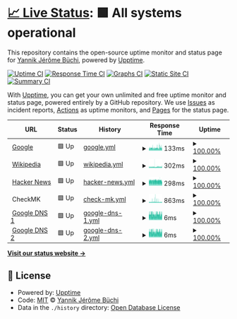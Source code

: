 # [📈 Live Status](https://Jerome2103.github.io/uptime): <!--live status--> **🟩 All systems operational**

This repository contains the open-source uptime monitor and status page for [Yannik Jérôme Büchi](https://yannikb.ch/), powered by [Upptime](https://github.com/upptime/upptime).

[![Uptime CI](https://github.com/Jerome2103/uptime/workflows/Uptime%20CI/badge.svg)](https://github.com/Jerome2103/uptime/actions?query=workflow%3A%22Uptime+CI%22)
[![Response Time CI](https://github.com/Jerome2103/uptime/workflows/Response%20Time%20CI/badge.svg)](https://github.com/Jerome2103/uptime/actions?query=workflow%3A%22Response+Time+CI%22)
[![Graphs CI](https://github.com/Jerome2103/uptime/workflows/Graphs%20CI/badge.svg)](https://github.com/Jerome2103/uptime/actions?query=workflow%3A%22Graphs+CI%22)
[![Static Site CI](https://github.com/Jerome2103/uptime/workflows/Static%20Site%20CI/badge.svg)](https://github.com/Jerome2103/uptime/actions?query=workflow%3A%22Static+Site+CI%22)
[![Summary CI](https://github.com/Jerome2103/uptime/workflows/Summary%20CI/badge.svg)](https://github.com/Jerome2103/uptime/actions?query=workflow%3A%22Summary+CI%22)

With [Upptime](https://upptime.js.org), you can get your own unlimited and free uptime monitor and status page, powered entirely by a GitHub repository. We use [Issues](https://github.com/Jerome2103/uptime/issues) as incident reports, [Actions](https://github.com/Jerome2103/uptime/actions) as uptime monitors, and [Pages](https://Jerome2103.github.io/uptime) for the status page.

<!--start: status pages-->
<!-- This summary is generated by Upptime (https://github.com/upptime/upptime) -->
<!-- Do not edit this manually, your changes will be overwritten -->
<!-- prettier-ignore -->
| URL | Status | History | Response Time | Uptime |
| --- | ------ | ------- | ------------- | ------ |
| <img alt="" src="https://icons.duckduckgo.com/ip3/www.google.ch.ico" height="13"> [Google](https://www.google.ch) | 🟩 Up | [google.yml](https://github.com/Jerome2103/uptime/commits/HEAD/history/google.yml) | <details><summary><img alt="Response time graph" src="./graphs/google/response-time-week.png" height="20"> 133ms</summary><br><a href="https://Jerome2103.github.io/uptime/history/google"><img alt="Response time 143" src="https://img.shields.io/endpoint?url=https%3A%2F%2Fraw.githubusercontent.com%2FJerome2103%2Fuptime%2FHEAD%2Fapi%2Fgoogle%2Fresponse-time.json"></a><br><a href="https://Jerome2103.github.io/uptime/history/google"><img alt="24-hour response time 143" src="https://img.shields.io/endpoint?url=https%3A%2F%2Fraw.githubusercontent.com%2FJerome2103%2Fuptime%2FHEAD%2Fapi%2Fgoogle%2Fresponse-time-day.json"></a><br><a href="https://Jerome2103.github.io/uptime/history/google"><img alt="7-day response time 133" src="https://img.shields.io/endpoint?url=https%3A%2F%2Fraw.githubusercontent.com%2FJerome2103%2Fuptime%2FHEAD%2Fapi%2Fgoogle%2Fresponse-time-week.json"></a><br><a href="https://Jerome2103.github.io/uptime/history/google"><img alt="30-day response time 135" src="https://img.shields.io/endpoint?url=https%3A%2F%2Fraw.githubusercontent.com%2FJerome2103%2Fuptime%2FHEAD%2Fapi%2Fgoogle%2Fresponse-time-month.json"></a><br><a href="https://Jerome2103.github.io/uptime/history/google"><img alt="1-year response time 143" src="https://img.shields.io/endpoint?url=https%3A%2F%2Fraw.githubusercontent.com%2FJerome2103%2Fuptime%2FHEAD%2Fapi%2Fgoogle%2Fresponse-time-year.json"></a></details> | <details><summary><a href="https://Jerome2103.github.io/uptime/history/google">100.00%</a></summary><a href="https://Jerome2103.github.io/uptime/history/google"><img alt="All-time uptime 100.00%" src="https://img.shields.io/endpoint?url=https%3A%2F%2Fraw.githubusercontent.com%2FJerome2103%2Fuptime%2FHEAD%2Fapi%2Fgoogle%2Fuptime.json"></a><br><a href="https://Jerome2103.github.io/uptime/history/google"><img alt="24-hour uptime 100.00%" src="https://img.shields.io/endpoint?url=https%3A%2F%2Fraw.githubusercontent.com%2FJerome2103%2Fuptime%2FHEAD%2Fapi%2Fgoogle%2Fuptime-day.json"></a><br><a href="https://Jerome2103.github.io/uptime/history/google"><img alt="7-day uptime 100.00%" src="https://img.shields.io/endpoint?url=https%3A%2F%2Fraw.githubusercontent.com%2FJerome2103%2Fuptime%2FHEAD%2Fapi%2Fgoogle%2Fuptime-week.json"></a><br><a href="https://Jerome2103.github.io/uptime/history/google"><img alt="30-day uptime 100.00%" src="https://img.shields.io/endpoint?url=https%3A%2F%2Fraw.githubusercontent.com%2FJerome2103%2Fuptime%2FHEAD%2Fapi%2Fgoogle%2Fuptime-month.json"></a><br><a href="https://Jerome2103.github.io/uptime/history/google"><img alt="1-year uptime 100.00%" src="https://img.shields.io/endpoint?url=https%3A%2F%2Fraw.githubusercontent.com%2FJerome2103%2Fuptime%2FHEAD%2Fapi%2Fgoogle%2Fuptime-year.json"></a></details>
| <img alt="" src="https://icons.duckduckgo.com/ip3/de.wikipedia.org.ico" height="13"> [Wikipedia](https://de.wikipedia.org) | 🟩 Up | [wikipedia.yml](https://github.com/Jerome2103/uptime/commits/HEAD/history/wikipedia.yml) | <details><summary><img alt="Response time graph" src="./graphs/wikipedia/response-time-week.png" height="20"> 302ms</summary><br><a href="https://Jerome2103.github.io/uptime/history/wikipedia"><img alt="Response time 295" src="https://img.shields.io/endpoint?url=https%3A%2F%2Fraw.githubusercontent.com%2FJerome2103%2Fuptime%2FHEAD%2Fapi%2Fwikipedia%2Fresponse-time.json"></a><br><a href="https://Jerome2103.github.io/uptime/history/wikipedia"><img alt="24-hour response time 325" src="https://img.shields.io/endpoint?url=https%3A%2F%2Fraw.githubusercontent.com%2FJerome2103%2Fuptime%2FHEAD%2Fapi%2Fwikipedia%2Fresponse-time-day.json"></a><br><a href="https://Jerome2103.github.io/uptime/history/wikipedia"><img alt="7-day response time 302" src="https://img.shields.io/endpoint?url=https%3A%2F%2Fraw.githubusercontent.com%2FJerome2103%2Fuptime%2FHEAD%2Fapi%2Fwikipedia%2Fresponse-time-week.json"></a><br><a href="https://Jerome2103.github.io/uptime/history/wikipedia"><img alt="30-day response time 304" src="https://img.shields.io/endpoint?url=https%3A%2F%2Fraw.githubusercontent.com%2FJerome2103%2Fuptime%2FHEAD%2Fapi%2Fwikipedia%2Fresponse-time-month.json"></a><br><a href="https://Jerome2103.github.io/uptime/history/wikipedia"><img alt="1-year response time 295" src="https://img.shields.io/endpoint?url=https%3A%2F%2Fraw.githubusercontent.com%2FJerome2103%2Fuptime%2FHEAD%2Fapi%2Fwikipedia%2Fresponse-time-year.json"></a></details> | <details><summary><a href="https://Jerome2103.github.io/uptime/history/wikipedia">100.00%</a></summary><a href="https://Jerome2103.github.io/uptime/history/wikipedia"><img alt="All-time uptime 100.00%" src="https://img.shields.io/endpoint?url=https%3A%2F%2Fraw.githubusercontent.com%2FJerome2103%2Fuptime%2FHEAD%2Fapi%2Fwikipedia%2Fuptime.json"></a><br><a href="https://Jerome2103.github.io/uptime/history/wikipedia"><img alt="24-hour uptime 100.00%" src="https://img.shields.io/endpoint?url=https%3A%2F%2Fraw.githubusercontent.com%2FJerome2103%2Fuptime%2FHEAD%2Fapi%2Fwikipedia%2Fuptime-day.json"></a><br><a href="https://Jerome2103.github.io/uptime/history/wikipedia"><img alt="7-day uptime 100.00%" src="https://img.shields.io/endpoint?url=https%3A%2F%2Fraw.githubusercontent.com%2FJerome2103%2Fuptime%2FHEAD%2Fapi%2Fwikipedia%2Fuptime-week.json"></a><br><a href="https://Jerome2103.github.io/uptime/history/wikipedia"><img alt="30-day uptime 100.00%" src="https://img.shields.io/endpoint?url=https%3A%2F%2Fraw.githubusercontent.com%2FJerome2103%2Fuptime%2FHEAD%2Fapi%2Fwikipedia%2Fuptime-month.json"></a><br><a href="https://Jerome2103.github.io/uptime/history/wikipedia"><img alt="1-year uptime 100.00%" src="https://img.shields.io/endpoint?url=https%3A%2F%2Fraw.githubusercontent.com%2FJerome2103%2Fuptime%2FHEAD%2Fapi%2Fwikipedia%2Fuptime-year.json"></a></details>
| <img alt="" src="https://icons.duckduckgo.com/ip3/news.ycombinator.com.ico" height="13"> [Hacker News](https://news.ycombinator.com) | 🟩 Up | [hacker-news.yml](https://github.com/Jerome2103/uptime/commits/HEAD/history/hacker-news.yml) | <details><summary><img alt="Response time graph" src="./graphs/hacker-news/response-time-week.png" height="20"> 298ms</summary><br><a href="https://Jerome2103.github.io/uptime/history/hacker-news"><img alt="Response time 319" src="https://img.shields.io/endpoint?url=https%3A%2F%2Fraw.githubusercontent.com%2FJerome2103%2Fuptime%2FHEAD%2Fapi%2Fhacker-news%2Fresponse-time.json"></a><br><a href="https://Jerome2103.github.io/uptime/history/hacker-news"><img alt="24-hour response time 288" src="https://img.shields.io/endpoint?url=https%3A%2F%2Fraw.githubusercontent.com%2FJerome2103%2Fuptime%2FHEAD%2Fapi%2Fhacker-news%2Fresponse-time-day.json"></a><br><a href="https://Jerome2103.github.io/uptime/history/hacker-news"><img alt="7-day response time 298" src="https://img.shields.io/endpoint?url=https%3A%2F%2Fraw.githubusercontent.com%2FJerome2103%2Fuptime%2FHEAD%2Fapi%2Fhacker-news%2Fresponse-time-week.json"></a><br><a href="https://Jerome2103.github.io/uptime/history/hacker-news"><img alt="30-day response time 322" src="https://img.shields.io/endpoint?url=https%3A%2F%2Fraw.githubusercontent.com%2FJerome2103%2Fuptime%2FHEAD%2Fapi%2Fhacker-news%2Fresponse-time-month.json"></a><br><a href="https://Jerome2103.github.io/uptime/history/hacker-news"><img alt="1-year response time 319" src="https://img.shields.io/endpoint?url=https%3A%2F%2Fraw.githubusercontent.com%2FJerome2103%2Fuptime%2FHEAD%2Fapi%2Fhacker-news%2Fresponse-time-year.json"></a></details> | <details><summary><a href="https://Jerome2103.github.io/uptime/history/hacker-news">100.00%</a></summary><a href="https://Jerome2103.github.io/uptime/history/hacker-news"><img alt="All-time uptime 100.00%" src="https://img.shields.io/endpoint?url=https%3A%2F%2Fraw.githubusercontent.com%2FJerome2103%2Fuptime%2FHEAD%2Fapi%2Fhacker-news%2Fuptime.json"></a><br><a href="https://Jerome2103.github.io/uptime/history/hacker-news"><img alt="24-hour uptime 100.00%" src="https://img.shields.io/endpoint?url=https%3A%2F%2Fraw.githubusercontent.com%2FJerome2103%2Fuptime%2FHEAD%2Fapi%2Fhacker-news%2Fuptime-day.json"></a><br><a href="https://Jerome2103.github.io/uptime/history/hacker-news"><img alt="7-day uptime 100.00%" src="https://img.shields.io/endpoint?url=https%3A%2F%2Fraw.githubusercontent.com%2FJerome2103%2Fuptime%2FHEAD%2Fapi%2Fhacker-news%2Fuptime-week.json"></a><br><a href="https://Jerome2103.github.io/uptime/history/hacker-news"><img alt="30-day uptime 100.00%" src="https://img.shields.io/endpoint?url=https%3A%2F%2Fraw.githubusercontent.com%2FJerome2103%2Fuptime%2FHEAD%2Fapi%2Fhacker-news%2Fuptime-month.json"></a><br><a href="https://Jerome2103.github.io/uptime/history/hacker-news"><img alt="1-year uptime 100.00%" src="https://img.shields.io/endpoint?url=https%3A%2F%2Fraw.githubusercontent.com%2FJerome2103%2Fuptime%2FHEAD%2Fapi%2Fhacker-news%2Fuptime-year.json"></a></details>
| <img alt="" src="https://icons.duckduckgo.com/ip3/null.ico" height="13"> CheckMK | 🟩 Up | [check-mk.yml](https://github.com/Jerome2103/uptime/commits/HEAD/history/check-mk.yml) | <details><summary><img alt="Response time graph" src="./graphs/check-mk/response-time-week.png" height="20"> 863ms</summary><br><a href="https://Jerome2103.github.io/uptime/history/check-mk"><img alt="Response time 835" src="https://img.shields.io/endpoint?url=https%3A%2F%2Fraw.githubusercontent.com%2FJerome2103%2Fuptime%2FHEAD%2Fapi%2Fcheck-mk%2Fresponse-time.json"></a><br><a href="https://Jerome2103.github.io/uptime/history/check-mk"><img alt="24-hour response time 726" src="https://img.shields.io/endpoint?url=https%3A%2F%2Fraw.githubusercontent.com%2FJerome2103%2Fuptime%2FHEAD%2Fapi%2Fcheck-mk%2Fresponse-time-day.json"></a><br><a href="https://Jerome2103.github.io/uptime/history/check-mk"><img alt="7-day response time 863" src="https://img.shields.io/endpoint?url=https%3A%2F%2Fraw.githubusercontent.com%2FJerome2103%2Fuptime%2FHEAD%2Fapi%2Fcheck-mk%2Fresponse-time-week.json"></a><br><a href="https://Jerome2103.github.io/uptime/history/check-mk"><img alt="30-day response time 802" src="https://img.shields.io/endpoint?url=https%3A%2F%2Fraw.githubusercontent.com%2FJerome2103%2Fuptime%2FHEAD%2Fapi%2Fcheck-mk%2Fresponse-time-month.json"></a><br><a href="https://Jerome2103.github.io/uptime/history/check-mk"><img alt="1-year response time 835" src="https://img.shields.io/endpoint?url=https%3A%2F%2Fraw.githubusercontent.com%2FJerome2103%2Fuptime%2FHEAD%2Fapi%2Fcheck-mk%2Fresponse-time-year.json"></a></details> | <details><summary><a href="https://Jerome2103.github.io/uptime/history/check-mk">100.00%</a></summary><a href="https://Jerome2103.github.io/uptime/history/check-mk"><img alt="All-time uptime 100.00%" src="https://img.shields.io/endpoint?url=https%3A%2F%2Fraw.githubusercontent.com%2FJerome2103%2Fuptime%2FHEAD%2Fapi%2Fcheck-mk%2Fuptime.json"></a><br><a href="https://Jerome2103.github.io/uptime/history/check-mk"><img alt="24-hour uptime 100.00%" src="https://img.shields.io/endpoint?url=https%3A%2F%2Fraw.githubusercontent.com%2FJerome2103%2Fuptime%2FHEAD%2Fapi%2Fcheck-mk%2Fuptime-day.json"></a><br><a href="https://Jerome2103.github.io/uptime/history/check-mk"><img alt="7-day uptime 100.00%" src="https://img.shields.io/endpoint?url=https%3A%2F%2Fraw.githubusercontent.com%2FJerome2103%2Fuptime%2FHEAD%2Fapi%2Fcheck-mk%2Fuptime-week.json"></a><br><a href="https://Jerome2103.github.io/uptime/history/check-mk"><img alt="30-day uptime 100.00%" src="https://img.shields.io/endpoint?url=https%3A%2F%2Fraw.githubusercontent.com%2FJerome2103%2Fuptime%2FHEAD%2Fapi%2Fcheck-mk%2Fuptime-month.json"></a><br><a href="https://Jerome2103.github.io/uptime/history/check-mk"><img alt="1-year uptime 100.00%" src="https://img.shields.io/endpoint?url=https%3A%2F%2Fraw.githubusercontent.com%2FJerome2103%2Fuptime%2FHEAD%2Fapi%2Fcheck-mk%2Fuptime-year.json"></a></details>
| <img alt="" src="https://icons.duckduckgo.com/ip3/null.ico" height="13"> [Google DNS 1](8.8.4.4) | 🟩 Up | [google-dns-1.yml](https://github.com/Jerome2103/uptime/commits/HEAD/history/google-dns-1.yml) | <details><summary><img alt="Response time graph" src="./graphs/google-dns-1/response-time-week.png" height="20"> 6ms</summary><br><a href="https://Jerome2103.github.io/uptime/history/google-dns-1"><img alt="Response time 6" src="https://img.shields.io/endpoint?url=https%3A%2F%2Fraw.githubusercontent.com%2FJerome2103%2Fuptime%2FHEAD%2Fapi%2Fgoogle-dns-1%2Fresponse-time.json"></a><br><a href="https://Jerome2103.github.io/uptime/history/google-dns-1"><img alt="24-hour response time 6" src="https://img.shields.io/endpoint?url=https%3A%2F%2Fraw.githubusercontent.com%2FJerome2103%2Fuptime%2FHEAD%2Fapi%2Fgoogle-dns-1%2Fresponse-time-day.json"></a><br><a href="https://Jerome2103.github.io/uptime/history/google-dns-1"><img alt="7-day response time 6" src="https://img.shields.io/endpoint?url=https%3A%2F%2Fraw.githubusercontent.com%2FJerome2103%2Fuptime%2FHEAD%2Fapi%2Fgoogle-dns-1%2Fresponse-time-week.json"></a><br><a href="https://Jerome2103.github.io/uptime/history/google-dns-1"><img alt="30-day response time 6" src="https://img.shields.io/endpoint?url=https%3A%2F%2Fraw.githubusercontent.com%2FJerome2103%2Fuptime%2FHEAD%2Fapi%2Fgoogle-dns-1%2Fresponse-time-month.json"></a><br><a href="https://Jerome2103.github.io/uptime/history/google-dns-1"><img alt="1-year response time 6" src="https://img.shields.io/endpoint?url=https%3A%2F%2Fraw.githubusercontent.com%2FJerome2103%2Fuptime%2FHEAD%2Fapi%2Fgoogle-dns-1%2Fresponse-time-year.json"></a></details> | <details><summary><a href="https://Jerome2103.github.io/uptime/history/google-dns-1">100.00%</a></summary><a href="https://Jerome2103.github.io/uptime/history/google-dns-1"><img alt="All-time uptime 99.99%" src="https://img.shields.io/endpoint?url=https%3A%2F%2Fraw.githubusercontent.com%2FJerome2103%2Fuptime%2FHEAD%2Fapi%2Fgoogle-dns-1%2Fuptime.json"></a><br><a href="https://Jerome2103.github.io/uptime/history/google-dns-1"><img alt="24-hour uptime 100.00%" src="https://img.shields.io/endpoint?url=https%3A%2F%2Fraw.githubusercontent.com%2FJerome2103%2Fuptime%2FHEAD%2Fapi%2Fgoogle-dns-1%2Fuptime-day.json"></a><br><a href="https://Jerome2103.github.io/uptime/history/google-dns-1"><img alt="7-day uptime 100.00%" src="https://img.shields.io/endpoint?url=https%3A%2F%2Fraw.githubusercontent.com%2FJerome2103%2Fuptime%2FHEAD%2Fapi%2Fgoogle-dns-1%2Fuptime-week.json"></a><br><a href="https://Jerome2103.github.io/uptime/history/google-dns-1"><img alt="30-day uptime 100.00%" src="https://img.shields.io/endpoint?url=https%3A%2F%2Fraw.githubusercontent.com%2FJerome2103%2Fuptime%2FHEAD%2Fapi%2Fgoogle-dns-1%2Fuptime-month.json"></a><br><a href="https://Jerome2103.github.io/uptime/history/google-dns-1"><img alt="1-year uptime 99.99%" src="https://img.shields.io/endpoint?url=https%3A%2F%2Fraw.githubusercontent.com%2FJerome2103%2Fuptime%2FHEAD%2Fapi%2Fgoogle-dns-1%2Fuptime-year.json"></a></details>
| <img alt="" src="https://icons.duckduckgo.com/ip3/null.ico" height="13"> [Google DNS 2](8.8.8.8) | 🟩 Up | [google-dns-2.yml](https://github.com/Jerome2103/uptime/commits/HEAD/history/google-dns-2.yml) | <details><summary><img alt="Response time graph" src="./graphs/google-dns-2/response-time-week.png" height="20"> 6ms</summary><br><a href="https://Jerome2103.github.io/uptime/history/google-dns-2"><img alt="Response time 6" src="https://img.shields.io/endpoint?url=https%3A%2F%2Fraw.githubusercontent.com%2FJerome2103%2Fuptime%2FHEAD%2Fapi%2Fgoogle-dns-2%2Fresponse-time.json"></a><br><a href="https://Jerome2103.github.io/uptime/history/google-dns-2"><img alt="24-hour response time 6" src="https://img.shields.io/endpoint?url=https%3A%2F%2Fraw.githubusercontent.com%2FJerome2103%2Fuptime%2FHEAD%2Fapi%2Fgoogle-dns-2%2Fresponse-time-day.json"></a><br><a href="https://Jerome2103.github.io/uptime/history/google-dns-2"><img alt="7-day response time 6" src="https://img.shields.io/endpoint?url=https%3A%2F%2Fraw.githubusercontent.com%2FJerome2103%2Fuptime%2FHEAD%2Fapi%2Fgoogle-dns-2%2Fresponse-time-week.json"></a><br><a href="https://Jerome2103.github.io/uptime/history/google-dns-2"><img alt="30-day response time 6" src="https://img.shields.io/endpoint?url=https%3A%2F%2Fraw.githubusercontent.com%2FJerome2103%2Fuptime%2FHEAD%2Fapi%2Fgoogle-dns-2%2Fresponse-time-month.json"></a><br><a href="https://Jerome2103.github.io/uptime/history/google-dns-2"><img alt="1-year response time 6" src="https://img.shields.io/endpoint?url=https%3A%2F%2Fraw.githubusercontent.com%2FJerome2103%2Fuptime%2FHEAD%2Fapi%2Fgoogle-dns-2%2Fresponse-time-year.json"></a></details> | <details><summary><a href="https://Jerome2103.github.io/uptime/history/google-dns-2">100.00%</a></summary><a href="https://Jerome2103.github.io/uptime/history/google-dns-2"><img alt="All-time uptime 99.99%" src="https://img.shields.io/endpoint?url=https%3A%2F%2Fraw.githubusercontent.com%2FJerome2103%2Fuptime%2FHEAD%2Fapi%2Fgoogle-dns-2%2Fuptime.json"></a><br><a href="https://Jerome2103.github.io/uptime/history/google-dns-2"><img alt="24-hour uptime 100.00%" src="https://img.shields.io/endpoint?url=https%3A%2F%2Fraw.githubusercontent.com%2FJerome2103%2Fuptime%2FHEAD%2Fapi%2Fgoogle-dns-2%2Fuptime-day.json"></a><br><a href="https://Jerome2103.github.io/uptime/history/google-dns-2"><img alt="7-day uptime 100.00%" src="https://img.shields.io/endpoint?url=https%3A%2F%2Fraw.githubusercontent.com%2FJerome2103%2Fuptime%2FHEAD%2Fapi%2Fgoogle-dns-2%2Fuptime-week.json"></a><br><a href="https://Jerome2103.github.io/uptime/history/google-dns-2"><img alt="30-day uptime 100.00%" src="https://img.shields.io/endpoint?url=https%3A%2F%2Fraw.githubusercontent.com%2FJerome2103%2Fuptime%2FHEAD%2Fapi%2Fgoogle-dns-2%2Fuptime-month.json"></a><br><a href="https://Jerome2103.github.io/uptime/history/google-dns-2"><img alt="1-year uptime 99.99%" src="https://img.shields.io/endpoint?url=https%3A%2F%2Fraw.githubusercontent.com%2FJerome2103%2Fuptime%2FHEAD%2Fapi%2Fgoogle-dns-2%2Fuptime-year.json"></a></details>

<!--end: status pages-->

[**Visit our status website →**](https://Jerome2103.github.io/uptime)

## 📄 License

- Powered by: [Upptime](https://github.com/upptime/upptime)
- Code: [MIT](./LICENSE) © [Yannik Jérôme Büchi](https://yannikb.ch/)
- Data in the `./history` directory: [Open Database License](https://opendatacommons.org/licenses/odbl/1-0/)
